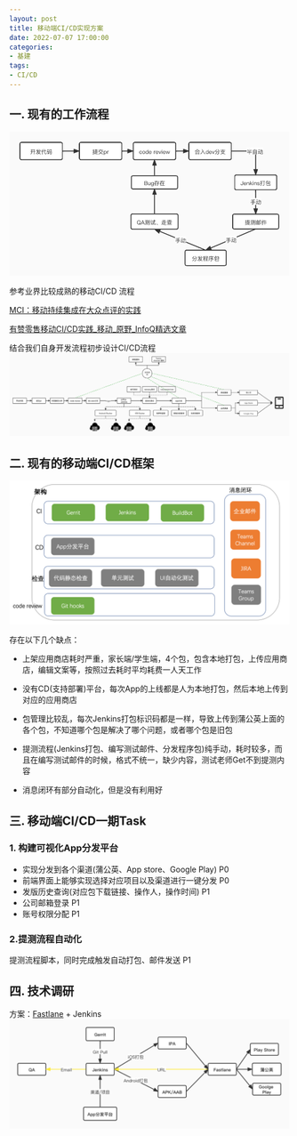 ```yaml
---
layout: post
title: 移动端CI/CD实现方案
date: 2022-07-07 17:00:00
categories: 
- 基建
tags:
- CI/CD
---  
```


## 一. 现有的工作流程
![目前流程](https://raw.githubusercontent.com/chejdj/chejdj.github.io/master/img/in-post/2022-07-07/0eb3364a-1abd-48e3-bf35-132dca91cbad.png)
 

参考业界比较成熟的移动CI/CD 流程

[MCI：移动持续集成在大众点评的实践](https://tech.meituan.com/2018/07/12/mci.html) 

[有赞零售移动CI/CD实践_移动_原野_InfoQ精选文章](https://www.infoq.cn/article/3pm5ff1shwqlsiocphbi) 

结合我们自身开发流程初步设计CI/CD流程
![CI/CD初版流程](https://raw.githubusercontent.com/chejdj/chejdj.github.io/master/img/in-post/2022-07-07/502069c3-b548-48b7-86c2-479e25622296.png)


## 二. 现有的移动端CI/CD框架
![架构](https://raw.githubusercontent.com/chejdj/chejdj.github.io/master/img/in-post/2022-07-07/d7e7574c-c622-4720-b73c-57d921ee60be.png)

存在以下几个缺点：

* 上架应用商店耗时严重，家长端/学生端，4个包，包含本地打包，上传应用商店，编辑文案等，按照过去耗时平均耗费一人天工作

* 没有CD(支持部署)平台，每次App的上线都是人为本地打包，然后本地上传到对应的应用商店

* 包管理比较乱，每次Jenkins打包标识码都是一样，导致上传到蒲公英上面的各个包，不知道哪个包是解决了哪个问题，或者哪个包是旧包

* 提测流程(Jenkins打包、编写测试邮件、分发程序包)纯手动，耗时较多，而且在编写测试邮件的时候，格式不统一，缺少内容，测试老师Get不到提测内容

* 消息闭环有部分自动化，但是没有利用好

## 三. 移动端CI/CD一期Task
### 1. 构建可视化App分发平台 
* 实现分发到各个渠道(蒲公英、App store、Google Play) P0
* 前端界面上能够实现选择对应项目以及渠道进行一键分发 P0
* 发版历史查询(对应包下载链接、操作人，操作时间) P1
* 公司邮箱登录 P1
* 账号权限分配 P1

### 2.提测流程自动化
提测流程脚本，同时完成触发自动打包、邮件发送 P1

## 四. 技术调研
方案：[Fastlane](https://github.com/fastlane/fastlane) + Jenkins
![实现方案](https://raw.githubusercontent.com/chejdj/chejdj.github.io/master/img/in-post/2022-07-07/227b07ec-b11f-40c3-96e9-c1c726871af7.png)
 

